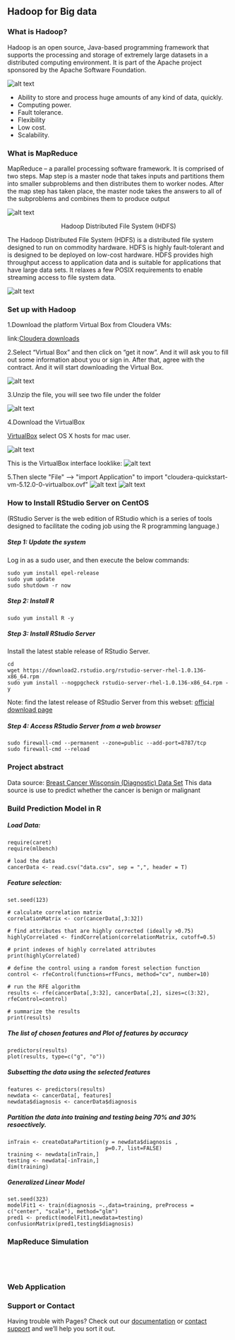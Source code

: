 ## Hadoop for Big data

### **What is Hadoop?**

Hadoop is an open source, Java-based programming framework that supports the processing and storage of extremely large datasets in a distributed computing environment. It is part of the Apache project sponsored by the Apache Software Foundation.  


![alt text](https://www.sas.com/content/sascom/en_us/insights/big-data/hadoop/_jcr_content/par/styledcontainer_8bf1/par/image_8ed0.img.png/1499696730997.png)  

* Ability to store and process huge amounts of any kind of data, quickly.  
* Computing power.   
* Fault tolerance.  
* Flexibility  
* Low cost.  
* Scalability.


### **What is MapReduce**

MapReduce – a parallel processing software framework. It is comprised of two steps. Map step is a master node that takes inputs and partitions them into smaller subproblems and then distributes them to worker nodes. After the map step has taken place, the master node takes the answers to all of the subproblems and combines them to produce output

![alt text](https://user-images.githubusercontent.com/33737176/34189340-f10b2958-e508-11e7-92c4-d994a5439dab.png)

<center>Hadoop Distributed File System (HDFS)</center> 

The Hadoop Distributed File System (HDFS) is a distributed file system designed to run on commodity hardware. 
HDFS is highly fault-tolerant and is designed to be deployed on low-cost hardware. HDFS provides high throughput access to application data and is suitable for applications that have large data sets. It relaxes a few POSIX requirements to enable streaming access to file system data.

![alt text](https://user-images.githubusercontent.com/33737176/34227870-b2cee500-e59c-11e7-8514-6b240d9c5ce6.png)
                                          





### **Set up with Hadoop**

1.Download the platform Virtual Box from Cloudera VMs:

link:[Cloudera downloads](https://www.cloudera.com/downloads/quickstart_vms/5-12.html)

2.Select “Virtual Box” and then click on “get it now”.
And it will ask you to fill out some information about you or sign in. After that, agree with the contract. And it will start downloading the Virtual Box.

![alt text](https://user-images.githubusercontent.com/33737176/34186822-fd5cfdd8-e4fb-11e7-8285-2bf4bc1f2b80.png)

3.Unzip the file, you will see two file under the folder

![alt text](https://user-images.githubusercontent.com/33737176/34188005-21e31c90-e502-11e7-970f-9a64ca8e5642.png)


4.Download the VirtualBox

[VirtualBox](https://www.virtualbox.org/wiki/Downloads)
select OS X hosts for mac user.

![alt text](https://user-images.githubusercontent.com/33737176/34188396-1dc92544-e504-11e7-9beb-f19934f90ca0.png)


This is the VirtualBox interface looklike:
![alt text](https://user-images.githubusercontent.com/33737176/34189588-33025a7e-e50a-11e7-99df-e806e611fc14.png)



5.Then slecte "File" --> "import Application" to import "cloudera-quickstart-vm-5.12.0-0-virtualbox.ovf" 
![alt text](https://user-images.githubusercontent.com/33737176/34188005-21e31c90-e502-11e7-970f-9a64ca8e5642.png)
![alt text](https://user-images.githubusercontent.com/33737176/34227725-286dfed2-e59c-11e7-9885-89fc6a01169f.png)



### **How to Install RStudio Server on CentOS**
(RStudio Server is the web edition of RStudio which is a series of tools designed to facilitate the coding job using the R programming language.)

##### Step 1: Update the system
Log in as a sudo user, and then execute the below commands:
```
sudo yum install epel-release
sudo yum update
sudo shutdown -r now
```

##### Step 2: Install R
```
sudo yum install R -y
```

##### Step 3: Install RStudio Server
Install the latest stable release of RStudio Server. 
```
cd
wget https://download2.rstudio.org/rstudio-server-rhel-1.0.136-x86_64.rpm
sudo yum install --nogpgcheck rstudio-server-rhel-1.0.136-x86_64.rpm -y
```
Note: find the latest release of RStudio Server from this webset: [official download page](https://www.rstudio.com/products/rstudio/download-server/)

##### Step 4: Access RStudio Server from a web browser
```
sudo firewall-cmd --permanent --zone=public --add-port=8787/tcp
sudo firewall-cmd --reload
```






### **Project abstract**  

Data source:
[Breast Cancer Wisconsin (Diagnostic) Data Set](https://www.kaggle.com/uciml/breast-cancer-wisconsin-data/data)
This data source is use to predict whether the cancer is benign or malignant



### **Build Prediction Model in R** 

##### Load Data:
```
require(caret)
require(mlbench)

# load the data
cancerData <- read.csv("data.csv", sep = ",", header = T)

```


##### Feature selection:
```
set.seed(123)

# calculate correlation matrix
correlationMatrix <- cor(cancerData[,3:32])

# find attributes that are highly corrected (ideally >0.75)
highlyCorrelated <- findCorrelation(correlationMatrix, cutoff=0.5)

# print indexes of highly correlated attributes
print(highlyCorrelated)

# define the control using a random forest selection function
control <- rfeControl(functions=rfFuncs, method="cv", number=10)

# run the RFE algorithm
results <- rfe(cancerData[,3:32], cancerData[,2], sizes=c(3:32), rfeControl=control)

# summarize the results
print(results)

```

##### The list of chosen features and Plot of features by accuracy
```
predictors(results)
plot(results, type=c("g", "o"))

```

##### Subsetting the data using the selected features
```
features <- predictors(results)
newdata <- cancerData[, features]
newdata$diagnosis <- cancerData$diagnosis

```

##### Partition the data into training and testing being 70% and 30% resoectively.
```
inTrain <- createDataPartition(y = newdata$diagnosis ,
                               p=0.7, list=FALSE)
training <- newdata[inTrain,]
testing <- newdata[-inTrain,]
dim(training)

```

##### Generalized Linear Model
``` 
set.seed(323)
modelFit1 <- train(diagnosis ~.,data=training, preProcess = c("center", "scale"), method="glm")
pred1 <- predict(modelFit1,newdata=testing)
confusionMatrix(pred1,testing$diagnosis)
```



### MapReduce Simulation
```




```

### Web Application








### Support or Contact

Having trouble with Pages? Check out our [documentation](https://help.github.com/categories/github-pages-basics/) or [contact support](https://github.com/contact) and we’ll help you sort it out.
